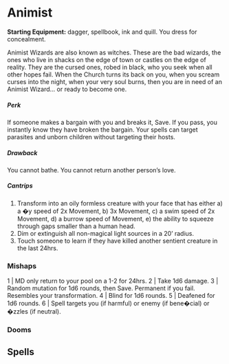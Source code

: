 # Animist 

**Starting Equipment:** dagger, spellbook, ink and quill. You dress for concealment.

Animist Wizards are also known as witches. These are the bad
wizards, the ones who live in shacks on the edge of town or
castles on the edge of reality. They are the cursed ones, robed
in black, who you seek when all other hopes fail. When the
Church turns its back on you, when you scream curses into the
night, when your very soul burns, then you are in need of an
Animist Wizard... or ready to become one.

##### Perk
If someone makes a bargain with you and breaks it, Save. If you
pass, you instantly know they have broken the bargain. Your
spells can target parasites and unborn children without targeting
their hosts.
##### Drawback
You cannot bathe. You cannot return another person’s love.

##### Cantrips

1. Transform into an oily formless creature with your face that has either a) a �y speed of 2x Movement, b) 3x Movement, c) a swim speed of 2x Movement, d) a burrow speed of Movement, e) the ability to squeeze through gaps smaller than a human head.
2. Dim or extinguish all non-magical light sources in a 20’ radius.
3. Touch someone to learn if they have killed another sentient creature in the last 24hrs.

### Mishaps

1 | MD only return to your pool on a 1-2 for 24hrs.
2 | Take 1d6 damage.
3 | Random mutation for 1d6 rounds, then Save. Permanent if you fail.  Resembles your transformation.
4 | Blind for 1d6 rounds.
5 | Deafened for 1d6 rounds.
6 | Spell targets you (if harmful) or enemy (if bene�cial) or �zzles (if neutral).

### Dooms

## Spells

